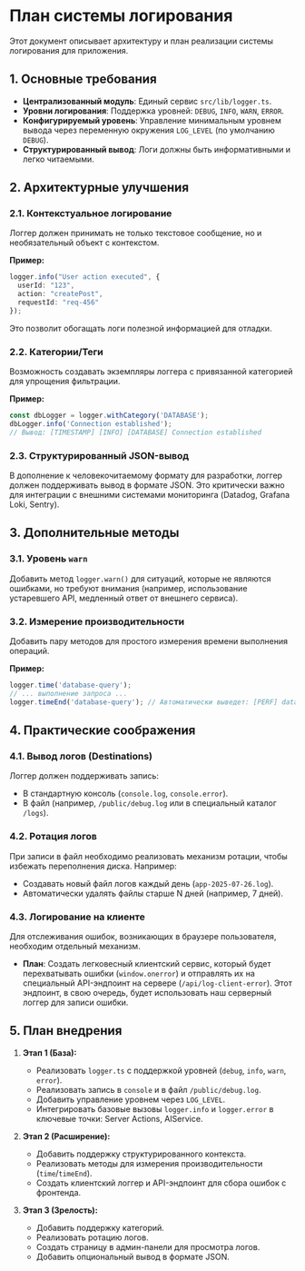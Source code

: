 # План системы логирования

Этот документ описывает архитектуру и план реализации системы логирования для приложения.

## 1. Основные требования

- **Централизованный модуль**: Единый сервис `src/lib/logger.ts`.
- **Уровни логирования**: Поддержка уровней: `DEBUG`, `INFO`, `WARN`, `ERROR`.
- **Конфигурируемый уровень**: Управление минимальным уровнем вывода через переменную окружения `LOG_LEVEL` (по умолчанию `DEBUG`).
- **Структурированный вывод**: Логи должны быть информативными и легко читаемыми.

## 2. Архитектурные улучшения

### 2.1. Контекстуальное логирование
Логгер должен принимать не только текстовое сообщение, но и необязательный объект с контекстом.

**Пример:**
```typescript
logger.info("User action executed", { 
  userId: "123", 
  action: "createPost", 
  requestId: "req-456" 
});
```
Это позволит обогащать логи полезной информацией для отладки.

### 2.2. Категории/Теги
Возможность создавать экземпляры логгера с привязанной категорией для упрощения фильтрации.

**Пример:**
```typescript
const dbLogger = logger.withCategory('DATABASE');
dbLogger.info('Connection established'); 
// Вывод: [TIMESTAMP] [INFO] [DATABASE] Connection established
```

### 2.3. Структурированный JSON-вывод
В дополнение к человекочитаемому формату для разработки, логгер должен поддерживать вывод в формате JSON. Это критически важно для интеграции с внешними системами мониторинга (Datadog, Grafana Loki, Sentry).

## 3. Дополнительные методы

### 3.1. Уровень `warn`
Добавить метод `logger.warn()` для ситуаций, которые не являются ошибками, но требуют внимания (например, использование устаревшего API, медленный ответ от внешнего сервиса).

### 3.2. Измерение производительности
Добавить пару методов для простого измерения времени выполнения операций.

**Пример:**
```typescript
logger.time('database-query');
// ... выполнение запроса ...
logger.timeEnd('database-query'); // Автоматически выведет: [PERF] database-query took 125ms
```

## 4. Практические соображения

### 4.1. Вывод логов (Destinations)
Логгер должен поддерживать запись:
- В стандартную консоль (`console.log`, `console.error`).
- В файл (например, `/public/debug.log` или в специальный каталог `/logs`).

### 4.2. Ротация логов
При записи в файл необходимо реализовать механизм ротации, чтобы избежать переполнения диска. Например:
- Создавать новый файл логов каждый день (`app-2025-07-26.log`).
- Автоматически удалять файлы старше N дней (например, 7 дней).

### 4.3. Логирование на клиенте
Для отслеживания ошибок, возникающих в браузере пользователя, необходим отдельный механизм.
- **План**: Создать легковесный клиентский сервис, который будет перехватывать ошибки (`window.onerror`) и отправлять их на специальный API-эндпоинт на сервере (`/api/log-client-error`). Этот эндпоинт, в свою очередь, будет использовать наш серверный логгер для записи ошибки.

## 5. План внедрения

1.  **Этап 1 (База):**
    - Реализовать `logger.ts` с поддержкой уровней (`debug`, `info`, `warn`, `error`).
    - Реализовать запись в `console` и в файл `/public/debug.log`.
    - Добавить управление уровнем через `LOG_LEVEL`.
    - Интегрировать базовые вызовы `logger.info` и `logger.error` в ключевые точки: Server Actions, AIService.

2.  **Этап 2 (Расширение):**
    - Добавить поддержку структурированного контекста.
    - Реализовать методы для измерения производительности (`time`/`timeEnd`).
    - Создать клиентский логгер и API-эндпоинт для сбора ошибок с фронтенда.

3.  **Этап 3 (Зрелость):**
    - Добавить поддержку категорий.
    - Реализовать ротацию логов.
    - Создать страницу в админ-панели для просмотра логов.
    - Добавить опциональный вывод в формате JSON.
